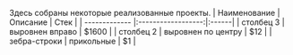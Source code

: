 Здесь собраны некоторые реализованные проекты.
| Наименование     | Описание                | Стек |
| ------------- |:------------------:|:------|
| столбец 3     | выровнен вправо    | $1600 |
| столбец 2     | выровнен по центру |   $12 |
| зебра-строки  | прикольные         |    $1 |
